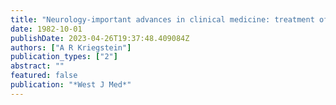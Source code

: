 ```yaml
---
title: "Neurology-important advances in clinical medicine: treatment of febrile convulsions"
date: 1982-10-01
publishDate: 2023-04-26T19:37:48.409084Z
authors: ["A R Kriegstein"]
publication_types: ["2"]
abstract: ""
featured: false
publication: "*West J Med*"
---
```


